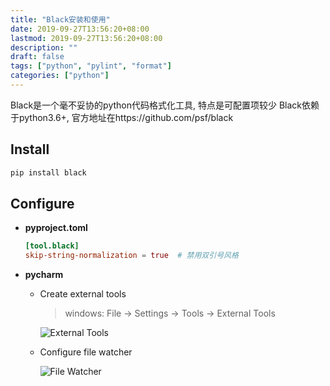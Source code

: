 ```yaml
---
title: "Black安装和使用"
date: 2019-09-27T13:56:20+08:00
lastmod: 2019-09-27T13:56:20+08:00
description: ""
draft: false
tags: ["python", "pylint", "format"]
categories: ["python"]
---
```


Black是一个毫不妥协的python代码格式化工具, 特点是可配置项较少
Black依赖于python3.6+, 官方地址在https://github.com/psf/black

## Install

```bash
pip install black
```

## Configure

* **pyproject.toml**

  ```toml
  [tool.black]
  skip-string-normalization = true  # 禁用双引号风格
  ```

* **pycharm**

  * Create external tools

     > windows: File -> Settings -> Tools -> External Tools
  
     ![External Tools](../../../images/1569419190770.png)
  
  * Configure file watcher
  
     ![File Watcher](../../../images/1569421391355.png)
